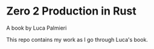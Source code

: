 # Zero 2 Production in Rust
A book by Luca Palmieri

This repo contains my work as I go through Luca's book.